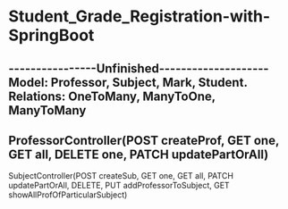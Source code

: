 # Student_Grade_Registration-with-SpringBoot
----------------Unfinished--------------------
Model: Professor, Subject, Mark, Student.
Relations: OneToMany, ManyToOne, ManyToMany
--------------------------------------------
ProfessorController(POST createProf, GET one, GET all, DELETE one, PATCH updatePartOrAll)
------------------
SubjectController(POST createSub, GET one, GET all, PATCH updatePartOrAll, DELETE, PUT addProfessorToSubject, GET showAllProfOfParticularSubject)
